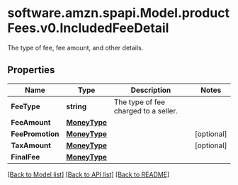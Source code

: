 # software.amzn.spapi.Model.productFees.v0.IncludedFeeDetail
The type of fee, fee amount, and other details.

## Properties

Name | Type | Description | Notes
------------ | ------------- | ------------- | -------------
**FeeType** | **string** | The type of fee charged to a seller. | 
**FeeAmount** | [**MoneyType**](MoneyType.md) |  | 
**FeePromotion** | [**MoneyType**](MoneyType.md) |  | [optional] 
**TaxAmount** | [**MoneyType**](MoneyType.md) |  | [optional] 
**FinalFee** | [**MoneyType**](MoneyType.md) |  | 

[[Back to Model list]](../README.md#documentation-for-models) [[Back to API list]](../README.md#documentation-for-api-endpoints) [[Back to README]](../README.md)

